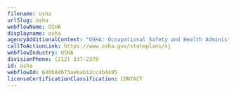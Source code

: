 ```yaml
---
filename: osha
urlSlug: osha
webflowName: OSHA
displayname: osha
agencyAdditionalContext: "OSHA: Occupational Safety and Health Administration"
callToActionLink: https://www.osha.gov/stateplans/nj
webflowIndustry: OSHA
divisionPhone: (212) 337-2378
id: osha
webflowId: 640b84673aebab12cc4b4495
licenseCertificationClassification: CONTACT
---
```

